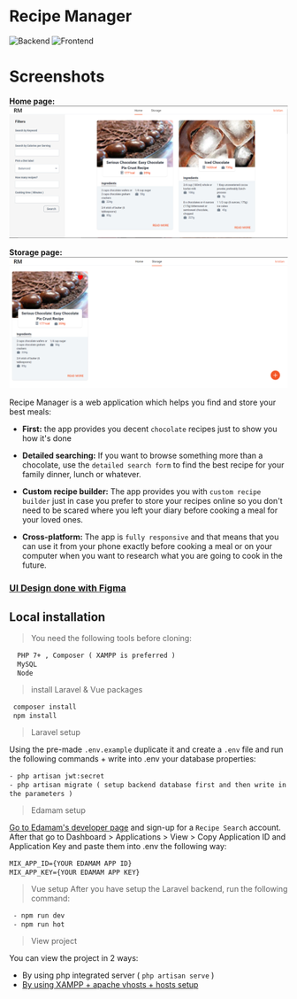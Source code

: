 # Recipe Manager
![Backend](https://github.com/KristianWEB/recipe-manager/workflows/Backend/badge.svg) ![Frontend](https://github.com/KristianWEB/recipe-manager/workflows/Frontend/badge.svg)

# Screenshots
**Home page:**
![Home page](https://github.com/KristianWEB/recipe-manager/blob/master/public/images/home.PNG)

**Storage page:**
![Storage page](https://github.com/KristianWEB/recipe-manager/blob/master/public/images/storage.PNG)


Recipe Manager is a web application which helps you find and store your best meals:
 * **First:** the app provides you decent ` chocolate ` recipes just to show you how it's done
 
 * **Detailed searching:** If you want to browse something more than a chocolate, use the ` detailed search form ` to find the best recipe for your family dinner, lunch or whatever.
 
 * **Custom recipe builder:** The app provides you with ` custom recipe builder ` just in case you prefer to store your recipes online so you don't need to be scared where you left your diary before cooking a meal for your loved ones.
 
 * **Cross-platform:** The app is ` fully responsive ` and that means that you can use it from your phone exactly before cooking a meal or on your computer when you want to research what you are going to cook in the future.
 
 ### [UI Design done with Figma](https://www.figma.com/file/057VEmJbHkhO1pCIvRvdrq/Recipe-Manager-Recipes?node-id=0%3A1)
 
 ## Local installation
 > You need the following tools before cloning:
    
      PHP 7+ , Composer ( XAMPP is preferred )
      MySQL
      Node
    
> install Laravel & Vue packages

```shell
 composer install
 npm install
```

> Laravel setup

Using the pre-made ` .env.example ` duplicate it and create a ` .env ` file and run the following commands + write into .env your database properties:

    - php artisan jwt:secret
    - php artisan migrate ( setup backend database first and then write in the parameters )

> Edamam setup

[Go to Edamam's developer page](https://developer.edamam.com/) and sign-up for a ` Recipe Search ` account. After that go to Dashboard > Applications > View > Copy Application ID and Application Key and paste them into .env the following way:
   
    MIX_APP_ID={YOUR EDAMAM APP ID}
    MIX_APP_KEY={YOUR EDAMAM APP KEY}

> Vue setup
  After you have setup the Laravel backend, run the following command:
  
     - npm run dev
     - npm run hot

> View project

  You can view the project in 2 ways:

  * By using php integrated server ( ` php artisan serve ` )
  * [By using XAMPP + apache vhosts + hosts setup](youtube.com/watch?v=H3uRXvwXz1o)
